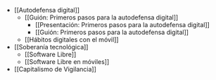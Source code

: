 - [[Autodefensa digital]]
	- [[Guión: Primeros pasos para la autodefensa digital]]
		- [[Presentación: Primeros pasos para la autodefensa digital]]
		- [[Guión: Primeros pasos para la autodefensa digital]]
	- [[Hábitos digitales con el móvil]]
- [[Soberanía tecnológica]]
	- [[Software Libre]]
	- [[Software Libre en móviles]]
- [[Capitalismo de Vigilancia]]
